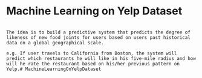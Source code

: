 # Machine Learning on Yelp Dataset

```Predicting User Ratings for New Business using Machine Learning and MapReduce

The idea is to build a predictive system that predicts the degree of likeness of new food joints for users based on users past historical data on a global geographical scale.

e.g. If user travels to California from Boston, the system will predict which restaurants he will like in his five-mile radius and how will he rate the restaurant based on his/her previous pattern on Yelp.# MachineLearningOnYelpDataset
